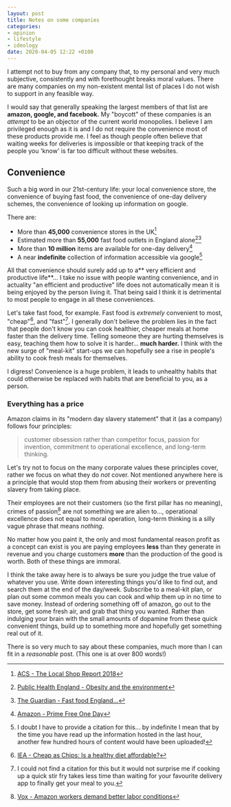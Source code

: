 ```yaml
---
layout: post
title: Notes on some companies
categories:
- opinion
- lifestyle
- ideology
date: 2020-04-05 12:22 +0100
---
```

I attempt not to buy from any company that, to my personal and very much subjective, consistently and with forethought breaks moral values. There are many companies on my non-existent mental list of places I do not wish to support in any feasible way.

I would say that generally speaking the largest members of that list are **amazon, google, and facebook.** My "boycott" of these companies is an _attempt_ to be an objector of the current world monopolies. I believe I am privileged enough as it is and I do not require the convenience most of these products provide me. I feel as though people often believe that waiting weeks for deliveries is impossible or that keeping track of the people you 'know' is far too difficult without these websites.

## Convenience

Such a big word in our 21st-century life: your local convenience store, the convenience of buying fast food, the convenience of one-day delivery schemes, the convenience of looking up information on google.

There are:

* More than **45,000** convenience stores in the UK[^1]
* Estimated more than **55,000** fast food outlets in England alone[^2][^3]
* More than **10 million** items are available for one-day delivery[^4]
* A near **indefinite** collection of information accessible via google[^5]

All that convenience should surely add up to a** very efficient and productive life**... I take no issue with people wanting convenience, and in actuality "an efficient and productive" life does not automatically mean it is being enjoyed by the person living it. That being said I think it is detrimental to most people to engage in all these conveniences.

Let's take fast food, for example. Fast food is _extremely_ convenient to most, "cheap"[^6], and "fast"[^7]. I generally don't believe the problem lies in the fact that people don't know you can cook healthier, cheaper meals at home faster than the delivery time. Telling someone they are hurting themselves is easy, teaching them how to solve it is harder... **much harder.** I think with the new surge of "meal-kit" start-ups we can hopefully see a rise in people's ability to cook fresh meals for themselves.

I digress! Convenience is a huge problem, it leads to unhealthy habits that could otherwise be replaced with habits that are beneficial to you, as a person.

### Everything has a price

Amazon claims in its "modern day slavery statement" that it (as a company) follows four principles: 

> customer obsession rather than competitor focus, passion for invention,  commitment to operational excellence, and long-term thinking.

Let's try not to focus on the many corporate values these principles cover, rather we focus on what they do _not_ cover. Not mentioned anywhere here is a principle that would stop them from abusing their workers or preventing slavery from taking place.

Their employees are not their customers (so the first pillar has no meaning), crimes of passion[^8] are not something we are alien to..., operational excellence does not equal to moral operation, long-term thinking is a silly vague phrase that means _nothing_.

No matter how you paint it, the only and most fundamental reason profit as a concept can exist is you are paying employees **less** than they generate in revenue and you charge customers **more** than the production of the good is worth. Both of these things are immoral.

I think the take away here is to always be sure you judge the true value of whatever you use. Write down interesting things you'd like to find out, and search them at the end of the day/week. Subscribe to a meal-kit plan, or plan out some common meals you can cook and whip them up in no time to save money. Instead of ordering something off of amazon, go out to the store, get some fresh air, and grab that thing you wanted. Rather than indulging your brain with the small amounts of dopamine from these quick convenient things, build up to something more and hopefully get something real out of it.

There is so very much to say about these companies, much more than I can fit in a _reasonable_ post. (This one is at over 800 words!)

[^1]: [ACS  - The Local Shop Report 2018](https://www.acs.org.uk/sites/default/files/local_shop_report_2018.pdf)
[^2]: [Public Health England - Obesity and the environment](https://assets.publishing.service.gov.uk/government/uploads/system/uploads/attachment_data/file/741555/Fast_Food_map.pdf)
[^3]: [The Guardian - Fast food England...](https://www.theguardian.com/inequality/ng-interactive/2017/jul/25/fast-food-england-how-many-takeaways-are-near-you)
[^4]: [Amazon - Prime Free One Day](https://blog.aboutamazon.com/amazon-prime/prime-free-one-day)
[^5]: I doubt I have to provide a citation for this... by indefinite I mean that by the time you have read up the information hosted in the last hour, another few  hundred hours of content would have been uploaded!
[^6]: [IEA - Cheap as Chips: Is a healthy diet affordable?](https://iea.org.uk/publications/cheap-as-chips-is-a-healthy-diet-affordable/)
[^7]: I could not find a citation for this but it would not surprise me if cooking up a quick stir fry takes less time than waiting for your favourite delivery app to finally get your meal to you.
[^8]:[Vox - Amazon workers demand better labor conditions](https://www.vox.com/the-goods/2019/11/27/20985691/amazon-workers-black-friday-2019)